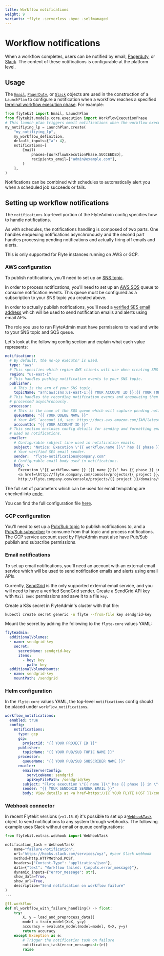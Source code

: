 ```yaml
---
title: Workflow notifications
weight: 9
variants: +flyte -serverless -byoc -selfmanaged
---
```


# Workflow notifications

When a workflow completes, users can be notified by email, [Pagerduty](https://support.pagerduty.com/docs/email-integration-guide#integrating-with-a-pagerduty-service),
or [Slack](https://slack.com/help/articles/206819278-Send-emails-to-Slack).
The content of these notifications is configurable at the platform level.

## Usage

The [`Email`](../../api-reference/flytekit-sdk/packages/flytekit.core.notification#flytekitcorenotificationemail),
[`PagerDuty`](../../api-reference/flytekit-sdk/packages/flytekit.core.notification#flytekitcorenotificationpagerduty), or
[`Slack`](../../api-reference/flytekit-sdk/packages/flytekit.core.notification#flytekitcorenotificationslack)
objects are used in the construction of a `LaunchPlan` to configure a notification when a workflow reaches a specified
[terminal workflow execution phase](https://github.com/flyteorg/flytekit/blob/b6f806d2fa493eb78f9c2d964989b5a5a94a44ed/flytekit/core/notification.py#L26-L31).
For example:

```python
from flytekit import Email, LaunchPlan
from flytekit.models.core.execution import WorkflowExecutionPhase
# This launch plan triggers email notifications when the workflow execution it triggered reaches the phase `SUCCEEDED`.
my_notifiying_lp = LaunchPlan.create(
    "my_notifiying_lp",
    my_workflow_definition,
    default_inputs={"a": 4},
    notifications=[
        Email(
            phases=[WorkflowExecutionPhase.SUCCEEDED],
            recipients_email=["admin@example.com"],
        )
    ],
)
```

Notifications can be combined with schedules to automatically alert you when a scheduled job succeeds or fails.

## Setting up workflow notifications

The ``notifications`` top-level portion of the FlyteAdmin config specifies how to handle notifications.

As with schedules, the notifications handling is composed of two parts. One handles enqueuing notifications asynchronously and the second part handles processing pending notifications and actually firing off emails and alerts.

This is only supported for Flyte instances running on AWS or GCP.

### AWS configuration

To publish notifications, you'll need to set up an [SNS topic](https://aws.amazon.com/sns/?whats-new-cards.sort-by=item.additionalFields.postDateTime&whats-new-cards.sort-order=desc).

In order to process notifications, you'll need to set up an [AWS SQS](https://aws.amazon.com/sqs/) queue to consume notification events. This queue must be configured as a subscription to your SNS topic you created above.

In order to actually publish notifications, you'll need a [verified SES email address](https://docs.aws.amazon.com/ses/latest/DeveloperGuide/verify-addresses-and-domains.html) which will be used to send notification emails and alerts using email APIs.

The role you use to run FlyteAdmin must have permissions to read and write to your SNS topic and SQS queue.

Let's look at the following config section and explain what each value represents:

```yaml
notifications:
  # By default, the no-op executor is used.
  type: "aws"
  # This specifies which region AWS clients will use when creating SNS and SQS clients.
  region: "us-east-1"
  # This handles pushing notification events to your SNS topic.
  publisher:
    # This is the arn of your SNS topic.
    topicName: "arn:aws:sns:us-east-1:{{ YOUR ACCOUNT ID }}:{{ YOUR TOPIC }}"
  # This handles the recording notification events and enqueueing them to be
  # processed asynchronously.
  processor:
    # This is the name of the SQS queue which will capture pending notification events.
    queueName: "{{ YOUR QUEUE NAME }}"
    # Your AWS `account id, see: https://docs.aws.amazon.com/IAM/latest/UserGuide/console_account-alias.html#FindingYourAWSId
    accountId: "{{ YOUR ACCOUNT ID }}"
  # This section encloses config details for sending and formatting emails
  # used as notifications.
  emailer:
    # Configurable subject line used in notification emails.
    subject: "Notice: Execution \"{{ workflow.name }}\" has {{ phase }} in \"{{ domain }}\"."
    # Your verified SES email sender.
    sender:  "flyte-notifications@company.com"
    # Configurable email body used in notifications.
    body: >
      Execution \"{{ workflow.name }} [{{ name }}]\" has {{ phase }} in \"{{ domain }}\". View details at
      <a href=\http://flyte.company.com/console/projects/{{ project }}/domains/{{ domain }}/executions/{{ name }}>
      http://flyte.company.com/console/projects/{{ project }}/domains/{{ domain }}/executions/{{ name }}</a>. {{ error }}
```

The full set of parameters which can be used for email templating are checked
into [code](https://github.com/flyteorg/flyte/blob/95baed556f5844e6a494507c3aa5a03fe6d42fbb/flyteadmin/pkg/async/notifications/email.go#L15-L30).

You can find the full configuration file [here](https://github.com/flyteorg/flyte/blob/95baed556f5844e6a494507c3aa5a03fe6d42fbb/flyteadmin/flyteadmin_config.yaml#L93-L107).

### GCP configuration

You'll need to set up a [Pub/Sub topic](https://cloud.google.com/pubsub/docs/create-topic) to publish notifications to,
and a [Pub/Sub subscriber](https://cloud.google.com/pubsub/docs/subscription-overview) to consume from that topic
and process notifications. The GCP service account used by FlyteAdmin must also have Pub/Sub publish and subscribe permissions.

### Email notifications

To set up email notifications, you'll need an account with an external email service which will be
used to send notification emails and alerts using email APIs.

Currently, [SendGrid](https://sendgrid.com/en-us) is the only supported external email service,
and you will need to have a verified SendGrid sender. Create a SendGrid API key with ``Mail Send`` permissions
and save it to a file ``key``.

Create a K8s secret in FlyteAdmin's cluster with that file:

```bash
kubectl create secret generic -n flyte --from-file key sendgrid-key
```

Mount the secret by adding the following to the ``flyte-core`` values YAML:

```yaml
flyteadmin:
  additionalVolumes:
  - name: sendgrid-key
    secret:
      secretName: sendgrid-key
      items:
        - key: key
          path: key
  additionalVolumeMounts:
  - name: sendgrid-key
    mountPath: /sendgrid
```

### Helm configuration

In the ``flyte-core`` values YAML, the top-level ``notifications`` config should be
placed under ``workflow_notifications``.

```yaml
workflow_notifications:
  enabled: true
  config:
    notifications:
      type: gcp
      gcp:
        projectId: "{{ YOUR PROJECT ID }}"
      publisher:
        topicName: "{{ YOUR PUB/SUB TOPIC NAME }}"
      processor:
        queueName: "{{ YOUR PUB/SUB SUBSCRIBER NAME }}"
      emailer:
        emailServerConfig:
          serviceName: sendgrid
          apiKeyFilePath: /sendgrid/key
        subject: "Flyte execution \"{{ name }}\" has {{ phase }} in \"{{ project }}\"."
        sender: "{{ YOUR SENDGRID SENDER EMAIL }}"
        body: View details at <a href=https://{{ YOUR FLYTE HOST }}/console/projects/{{ project }}/domains/{{ domain }}/executions/{{ name }}>https://{{ YOUR FLYTE HOST }}/console/projects/{{ project }}/domains/{{ domain }}/executions/{{ name }}</a>
```

 ### Webhook connector

 In recent Flytekit versions (`>=1.15.0`) it's possible to set up a [`WebhookTask`](https://github.com/flyteorg/flytekit/pull/3058) object to send notifications to any system through webhooks.
 The following example uses Slack without email or queue configurations:

```python
from flytekit.extras.webhook import WebhookTask

notification_task = WebhookTask(
    name="failure-notification",
    url="https://hooks.slack.com/services/xyz", #your Slack webhook
    method=http.HTTPMethod.POST,
    headers={"Content-Type": "application/json"},
    data={"text": "Workflow failed: {inputs.error_message}"},
    dynamic_inputs={"error_message": str},
    show_data=True,
    show_url=True,
    description="Send notification on workflow failure"
)
...

@fl.workflow
def ml_workflow_with_failure_handling() -> float:
    try:
        X, y = load_and_preprocess_data()
        model = train_model(X=X, y=y)
        accuracy = evaluate_model(model=model, X=X, y=y)
        return accuracy
    except Exception as e:
        # Trigger the notification task on failure
        notification_task(error_message=str(e))
        raise
```
